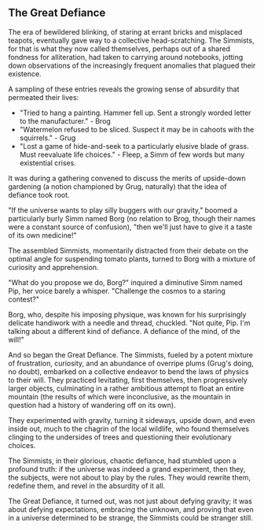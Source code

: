 ## The Great Defiance

The era of bewildered blinking, of staring at errant bricks and misplaced teapots, eventually gave way to a collective head-scratching. The Simmists, for that is what they now called themselves, perhaps out of a shared fondness for alliteration, had taken to carrying around notebooks, jotting down observations of the increasingly frequent anomalies that plagued their existence.  

A sampling of these entries reveals the growing sense of absurdity that permeated their lives:

* "Tried to hang a painting.  Hammer fell up.  Sent a strongly worded letter to the manufacturer." - Brog
* "Watermelon refused to be sliced.  Suspect it may be in cahoots with the squirrels." - Grug
* "Lost a game of hide-and-seek to a particularly elusive blade of grass.  Must reevaluate life choices." - Fleep, a Simm of few words but many existential crises.

It was during a gathering convened to discuss the merits of upside-down gardening (a notion championed by Grug, naturally) that the idea of defiance took root.

"If the universe wants to play silly buggers with our gravity," boomed a particularly burly Simm named Borg (no relation to Brog, though their names were a constant source of confusion), "then we'll just have to give it a taste of its own medicine!"

The assembled Simmists, momentarily distracted from their debate on the optimal angle for suspending tomato plants, turned to Borg with a mixture of curiosity and apprehension.

"What do you propose we do, Borg?" inquired a diminutive Simm named Pip, her voice barely a whisper. "Challenge the cosmos to a staring contest?"

Borg, who, despite his imposing physique, was known for his surprisingly delicate handiwork with a needle and thread, chuckled. "Not quite, Pip. I'm talking about a different kind of defiance. A defiance of the mind, of the will!"

And so began the Great Defiance.  The Simmists, fueled by a potent mixture of frustration, curiosity, and an abundance of overripe plums (Grug's doing, no doubt), embarked on a collective endeavor to bend the laws of physics to their will.  They practiced levitating, first themselves, then progressively larger objects, culminating in a rather ambitious attempt to float an entire mountain (the results of which were inconclusive, as the mountain in question had a history of wandering off on its own).

They experimented with gravity, turning it sideways, upside down, and even inside out, much to the chagrin of the local wildlife, who found themselves clinging to the undersides of trees and questioning their evolutionary choices.  

The Simmists, in their glorious, chaotic defiance, had stumbled upon a profound truth: if the universe was indeed a grand experiment, then they, the subjects, were not about to play by the rules. They would rewrite them, redefine them, and revel in the absurdity of it all.  

The Great Defiance, it turned out, was not just about defying gravity; it was about defying expectations, embracing the unknown, and proving that even in a universe determined to be strange, the Simmists could be stranger still.

